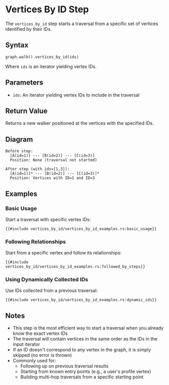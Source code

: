 # Vertices By ID Step

The `vertices_by_id` step starts a traversal from a specific set of vertices identified by their IDs.

## Syntax

```rust,noplayground
graph.walk().vertices_by_id(ids)
```

Where `ids` is an iterator yielding vertex IDs.

## Parameters

- `ids`: An iterator yielding vertex IDs to include in the traversal

## Return Value

Returns a new walker positioned at the vertices with the specified IDs.

## Diagram

```bob
Before step:
  [A(id=1)] --- [B(id=2)] --- [C(id=3)]
  Position: None (traversal not started)

After step (with ids=[1,3]):
  [A(id=1)]* --- [B(id=2)] --- [C(id=3)]*
  Position: Vertices with ID=1 and ID=3
```

## Examples

### Basic Usage

Start a traversal with specific vertex IDs:

```rust,noplayground
{{#include vertices_by_id/vertices_by_id_examples.rs:basic_usage}}
```

### Following Relationships

Start from a specific vertex and follow its relationships:

```rust,noplayground
{{#include vertices_by_id/vertices_by_id_examples.rs:followed_by_steps}}
```

### Using Dynamically Collected IDs

Use IDs collected from a previous traversal:

```rust,noplayground
{{#include vertices_by_id/vertices_by_id_examples.rs:dynamic_ids}}
```

## Notes

- This step is the most efficient way to start a traversal when you already know the exact vertex IDs
- The traversal will contain vertices in the same order as the IDs in the input iterator
- If an ID doesn't correspond to any vertex in the graph, it is simply skipped (no error is thrown)
- Commonly used for:
    - Following up on previous traversal results
    - Starting from known entry points (e.g., a user's profile vertex)
    - Building multi-hop traversals from a specific starting point